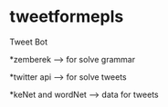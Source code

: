 # tweetformepls
Tweet Bot

*zemberek --> for solve grammar

*twitter api --> for solve tweets

*keNet and wordNet --> data for tweets

